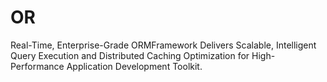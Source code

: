 # OR
Real-Time, Enterprise-Grade ORMFramework Delivers Scalable, Intelligent Query Execution and Distributed Caching Optimization for High-Performance Application Development Toolkit.
